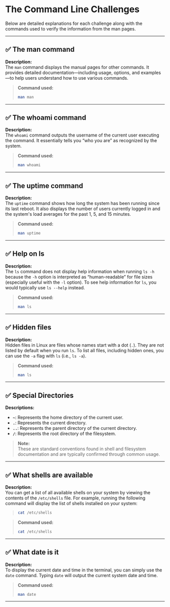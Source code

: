 # The Command Line Challenges

Below are detailed explanations for each challenge along with the commands used to verify the information from the man pages.

---

## ✅ The man command

**Description:**  
The `man` command displays the manual pages for other commands. It provides detailed documentation—including usage, options, and examples—to help users understand how to use various commands.

> **Command used:**  
> ```bash
> man man
> ```

---

## ✅ The whoami command

**Description:**  
The `whoami` command outputs the username of the current user executing the command. It essentially tells you “who you are” as recognized by the system.

> **Command used:**  
> ```bash
> man whoami
> ```

---

## ✅ The uptime command

**Description:**  
The `uptime` command shows how long the system has been running since its last reboot. It also displays the number of users currently logged in and the system's load averages for the past 1, 5, and 15 minutes.

> **Command used:**  
> ```bash
> man uptime
> ```

---

## ✅ Help on ls

**Description:**  
The `ls` command does not display help information when running `ls -h` because the `-h` option is interpreted as “human-readable” for file sizes (especially useful with the `-l` option). To see help information for `ls`, you would typically use `ls --help` instead.

> **Command used:**  
> ```bash
> man ls
> ```

---

## ✅ Hidden files

**Description:**  
Hidden files in Linux are files whose names start with a dot (`.`). They are not listed by default when you run `ls`. To list all files, including hidden ones, you can use the `-a` flag with `ls` (i.e., `ls -a`).

> **Command used:**  
> ```bash
> man ls
> ```

---

## ✅ Special Directories

**Descriptions:**  
- **`~`**: Represents the home directory of the current user.
- **`.`**: Represents the current directory.
- **`..`**: Represents the parent directory of the current directory.
- **`/`**: Represents the root directory of the filesystem.

> **Note:**  
> These are standard conventions found in shell and filesystem documentation and are typically confirmed through common usage.

---

## ✅ What shells are available

**Description:**  
You can get a list of all available shells on your system by viewing the contents of the `/etc/shells` file. For example, running the following command will display the list of shells installed on your system:
> ```bash
> cat /etc/shells
> ```

> **Command used:**  
> ```bash
> cat /etc/shells
> ```

---

## ✅ What date is it

**Description:**  
To display the current date and time in the terminal, you can simply use the `date` command. Typing `date` will output the current system date and time.

> **Command used:**  
> ```bash
> man date
> ```

---
